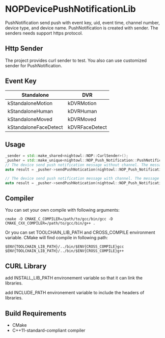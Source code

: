# NOPDevicePushNotificationLib
PushNotification send push with event key, uid, event time, channel number, device type, and device name.
PushNotification is created with sender. The senders needs support https protocol.

## Http Sender
The project provides curl sender to test. You also can use customized sender for PushNotification.

## Event Key
| Standalone | DVR |
| --- | --- |
| kStandaloneMotion| kDVRMotion |
| kStandaloneHuman | kDVRHuman |
| kStandaloneMoved | kDVRMoved |
| kStandaloneFaceDetect | kDVRFaceDetect |

## Usage
```c++
_sender = std::make_shared<nightowl::NOP::CurlSender>();
_pusher = std::make_unique<nightowl::NOP_Push_Notification::PushNotification>(_sender);
// The device send push notification message without channel. The message without channel name should call this function. 
auto result = _pusher->sendPushNotication(nightowl::NOP_Push_Notification::PushNotification::EventKey::kStandaloneMotion, kUid, eventTime, kStandaloneDeviceType, kStandaloneName);

// The device send push notification message with channel. The message with channel name should call this function.
auto result = _pusher->sendPushNotication(nightowl::NOP_Push_Notification::PushNotification::EventKey::kDVRFaceDetect, kUid, eventTime, kDVRType, kChannelID, kChannelName);
```

## Compiler
You can set your own compile with following arguments:
```
cmake -D CMAKE_C_COMPILER=/path/to/gcc/bin/gcc -D CMAKE_CXX_COMPILER=/path/to/gcc/bin/g++ .
```
Or you can set TOOLCHAIN_LIB_PATH and CROSS_COMPILE environment variable. CMake will find compile in following path:
```
$ENV{TOOLCHAIN_LIB_PATH}/../bin/$ENV{CROSS_COMPILE}gcc
$ENV{TOOLCHAIN_LIB_PATH}/../bin/$ENV{CROSS_COMPILE}g++
```

## CURL Library
add INSTALL_LIB_PATH environement variable so that it can link the libraries.

add INCLUDE_PATH environement variable to include the headers of libraries.

## Build Requirements
* CMake
* C++11-standard-compliant compiler


